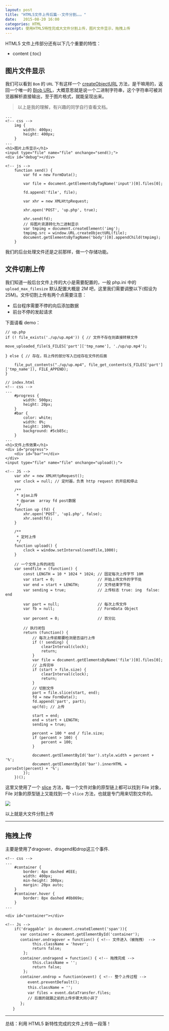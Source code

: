 ```yaml
---
layout: post
title: "HTML5文件上传后篇--文件分割。。。"
date:   2015-08-20 16:00
categories: HTML
excerpt: 使用HTML5特性完成大文件分割上传，图片文件显示，拖拽上传
---
```


HTML5 文件上传部分还有以下几个重要的特性：

* content
{:toc}

## 图片文件显示

我们可以看到 `Bom` 的 `URL` 下有这样一个 [createObjectURL](https://w3c.github.io/FileAPI/#dfn-createObjectURL) 方法，是干嘛用的，返回一个唯一的 [Blob URL](https://w3c.github.io/FileAPI/#DefinitionOfScheme)，大概意思就是说一个二进制字符串，这个字符串可被浏览器解析直接输出，至于图片格式，就能呈现出来。

> 以上是我的理解，有兴趣的同学自行查看文档。

    ...
    <!-- css -->
        img {
            width: 400px;
            height: 400px;
        }
    ...
    <h1>图片上传显示</h1>
    <input type="file" name="file" onchange="send();">
    <div id="debug"></div>

    <!-- js -->
        function send() {
            var fd = new FormData();

            var file = document.getElementsByTagName('input')[0].files[0];

            fd.append('file', file);

            var xhr = new XMLHttpRequest;

            xhr.open('POST', 'up.php', true);

            xhr.send(fd);
            // 将图片资源转化为二进制显示
            var tmpimg = document.createElement('img');
            tmpimg.src = window.URL.createObjectURL(file);
            document.getElementsByTagName('body')[0].appendChild(tmpimg);
        }

我们的后台处理文件还是之前那样，做一个存储功能。

## 文件切割上传

我们知道一般后台文件上传的大小是需要配置的，一般 php.ini 中的 `upload_max_filesize` 默认配置大概是 2M 吧，这里我们需要调整以下(假设为25M)。文件切割上传有两个点需要注意：

* 后台程序需要不停的向后添加数据
* 前台不停的发起请求

下面请看 demo：

    // up.php
    if (! file_exists('./up/up.mp4')) { // 文件不存在则直接转移文件

    move_uploaded_file($_FILES['part']['tmp_name'], './up/up.mp4');

    } else { // 存在，将上传的部分写入已经存在文件的后面

        file_put_contents("./up/up.mp4", file_get_contents($_FILES['part']['tmp_name']), FILE_APPEND);
    }

    // index.html
    <!-- css -->
    ...
        #progress {
            width: 500px;
            height: 20px;
        }
        #bar {
            color: white;
            width: 0%;
            height: 100%;
            background: #5cb85c;
        }
    ...
    <h1>文件上传效果</h1>
    <div id="progress">
        <div id="bar"></div>
    </div>
    <input type="file" name="file" onchange="upload();">

    <!-- JS -->
        var xhr = new XMLHttpRequest();
        var clock = null; // 定时器，负责 http request 的开启和停止

        /**
         * ajax上传
         * @param  array fd post数据
         */
        function up (fd) {
            xhr.open('POST', 'up1.php', false);
            xhr.send(fd);
        }

        /**
         * 定时上传
         */
        function upload() {
            clock = window.setInterval(sendfile,1000);
        }

        // 一个文件上传的闭包
        var sendfile = (function() {
            const LENGTH = 10 * 1024 * 1024; // 固定每次上传字节 10M
            var start = 0;                   // 开始上传文件的字节处
            var end = start + LENGTH;        // 文件结束字节处
            var sending = true;              // 上传标志 true: ing  false: end

            var part = null;                 // 每次上传文件
            var fb = null;                   // FormData Object

            var percent = 0;                 // 百分比

            // 执行闭包
            return (function() {
                // 每次上传前都要检测是否运行上传
                if (! sending) {
                    clearInterval(clock);
                    return;
                }
                var file = document.getElementsByName('file')[0].files[0];
                // 上传完毕
                if (start > file.size) {
                    clearInterval(clock);
                    return;
                }
                // 切割文件
                part = file.slice(start, end);
                fd = new FormData();
                fd.append('part', part);
                up(fd); // 上传

                start = end;
                end = start + LENGTH;
                sending = true;

                percent = 100 * end / file.size;
                if (percent > 100) {
                    percent = 100;
                }

                document.getElementById('bar').style.width = percent + '%';
                document.getElementById('bar').innerHTML = parseInt(percent) + '%';
            });
        })();

这里又使用了一个 [slice](https://w3c.github.io/FileAPI/#slice-method-algo) 方法，每一个文件对象的原型链上都可以找到 File 对象，File 对象的原型链上又能找到一个 `slice` 方法，也就是专门用来切割文件的。

![](http://ww3.sinaimg.cn/mw690/baa3278fgw1ev96d0o0vrj20ei0a83zr.jpg)

以上就是大文件分割上传

---

## 拖拽上传

主要是使用了dragover、dragend和drop这三个事件.

    <!-- css -->
    ...
        #container {
            border: 4px dashed #EEE;
            width: 400px;
            min-height: 300px;
            margin: 20px auto;
        }
        #container.hover {
            border: 8px dashed #8b869e;
        }
    ...

    <div id="container"></div>

    <!-- Js -->
        if('draggable' in document.createElement('span')){
    　　　　var container = document.getElementById('container');
    　　　　container.ondragover = function() { <!-- 文件进入（被拖拽） -->
                this.className = 'hover';
                return false;
            };
    　　　　container.ondragend = function() { <!-- 拖拽完成 -->
                this.className = '';
                return false;
            };
    　　　　container.ondrop = function(event) { <!-- 整个上传过程 -->
    　　　　　　event.preventDefault();
    　　　　　　this.className = '';
    　　　　　　var files = event.dataTransfer.files;
    　　　　　　// 后面的就跟之前的上传步骤大同小异了
    　　　　};
    　　}

---

总结：利用 HTML5 新特性完成的文件上传告一段落！
